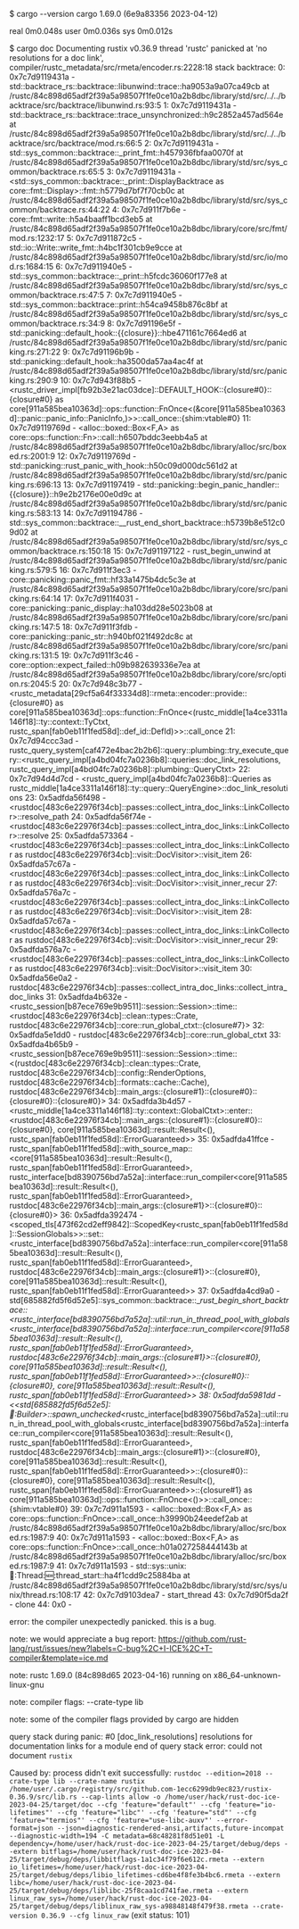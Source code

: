 $ cargo --version
cargo 1.69.0 (6e9a83356 2023-04-12)

real    0m0.048s
user    0m0.036s
sys     0m0.012s

$ cargo doc
 Documenting rustix v0.36.9
thread 'rustc' panicked at 'no resolutions for a doc link', compiler/rustc_metadata/src/rmeta/encoder.rs:2228:18
stack backtrace:
   0:     0x7c7d9119431a - std::backtrace_rs::backtrace::libunwind::trace::ha9053a9a07ca49cb
                               at /rustc/84c898d65adf2f39a5a98507f1fe0ce10a2b8dbc/library/std/src/../../backtrace/src/backtrace/libunwind.rs:93:5
   1:     0x7c7d9119431a - std::backtrace_rs::backtrace::trace_unsynchronized::h9c2852a457ad564e
                               at /rustc/84c898d65adf2f39a5a98507f1fe0ce10a2b8dbc/library/std/src/../../backtrace/src/backtrace/mod.rs:66:5
   2:     0x7c7d9119431a - std::sys_common::backtrace::_print_fmt::h457936fbfaa0070f
                               at /rustc/84c898d65adf2f39a5a98507f1fe0ce10a2b8dbc/library/std/src/sys_common/backtrace.rs:65:5
   3:     0x7c7d9119431a - <std::sys_common::backtrace::_print::DisplayBacktrace as core::fmt::Display>::fmt::h5779d7bf7f70cb0c
                               at /rustc/84c898d65adf2f39a5a98507f1fe0ce10a2b8dbc/library/std/src/sys_common/backtrace.rs:44:22
   4:     0x7c7d911f7b6e - core::fmt::write::h5a4baaff1bcd3eb5
                               at /rustc/84c898d65adf2f39a5a98507f1fe0ce10a2b8dbc/library/core/src/fmt/mod.rs:1232:17
   5:     0x7c7d911872c5 - std::io::Write::write_fmt::h4bc1f301cb9e9cce
                               at /rustc/84c898d65adf2f39a5a98507f1fe0ce10a2b8dbc/library/std/src/io/mod.rs:1684:15
   6:     0x7c7d911940e5 - std::sys_common::backtrace::_print::h5fcdc36060f177e8
                               at /rustc/84c898d65adf2f39a5a98507f1fe0ce10a2b8dbc/library/std/src/sys_common/backtrace.rs:47:5
   7:     0x7c7d911940e5 - std::sys_common::backtrace::print::h54ca9458b876c8bf
                               at /rustc/84c898d65adf2f39a5a98507f1fe0ce10a2b8dbc/library/std/src/sys_common/backtrace.rs:34:9
   8:     0x7c7d91196e5f - std::panicking::default_hook::{{closure}}::hbe471161c7664ed6
                               at /rustc/84c898d65adf2f39a5a98507f1fe0ce10a2b8dbc/library/std/src/panicking.rs:271:22
   9:     0x7c7d91196b9b - std::panicking::default_hook::ha3500da57aa4ac4f
                               at /rustc/84c898d65adf2f39a5a98507f1fe0ce10a2b8dbc/library/std/src/panicking.rs:290:9
  10:     0x7c7d943f88b5 - <rustc_driver_impl[fb92b3e21ac03dce]::DEFAULT_HOOK::{closure#0}::{closure#0} as core[911a585bea10363d]::ops::function::FnOnce<(&core[911a585bea10363d]::panic::panic_info::PanicInfo,)>>::call_once::{shim:vtable#0}
  11:     0x7c7d9119769d - <alloc::boxed::Box<F,A> as core::ops::function::Fn<Args>>::call::h6507bddc3eebb4a5
                               at /rustc/84c898d65adf2f39a5a98507f1fe0ce10a2b8dbc/library/alloc/src/boxed.rs:2001:9
  12:     0x7c7d9119769d - std::panicking::rust_panic_with_hook::h50c09d000dc561d2
                               at /rustc/84c898d65adf2f39a5a98507f1fe0ce10a2b8dbc/library/std/src/panicking.rs:696:13
  13:     0x7c7d91197419 - std::panicking::begin_panic_handler::{{closure}}::h9e2b2176e00e0d9c
                               at /rustc/84c898d65adf2f39a5a98507f1fe0ce10a2b8dbc/library/std/src/panicking.rs:583:13
   14:     0x7c7d91194786 - std::sys_common::backtrace::__rust_end_short_backtrace::h5739b8e512c09d02
                               at /rustc/84c898d65adf2f39a5a98507f1fe0ce10a2b8dbc/library/std/src/sys_common/backtrace.rs:150:18
  15:     0x7c7d91197122 - rust_begin_unwind
                               at /rustc/84c898d65adf2f39a5a98507f1fe0ce10a2b8dbc/library/std/src/panicking.rs:579:5
  16:     0x7c7d911f3ec3 - core::panicking::panic_fmt::hf33a1475b4dc5c3e
                               at /rustc/84c898d65adf2f39a5a98507f1fe0ce10a2b8dbc/library/core/src/panicking.rs:64:14
  17:     0x7c7d911f4031 - core::panicking::panic_display::ha103dd28e5023b08
                               at /rustc/84c898d65adf2f39a5a98507f1fe0ce10a2b8dbc/library/core/src/panicking.rs:147:5
  18:     0x7c7d911f3fdb - core::panicking::panic_str::h940bf021f492dc8c
                               at /rustc/84c898d65adf2f39a5a98507f1fe0ce10a2b8dbc/library/core/src/panicking.rs:131:5
  19:     0x7c7d911f3c46 - core::option::expect_failed::h09b982639336e7ea
                               at /rustc/84c898d65adf2f39a5a98507f1fe0ce10a2b8dbc/library/core/src/option.rs:2045:5
  20:     0x7c7d948c3b77 - <rustc_metadata[29cf5a64f33334d8]::rmeta::encoder::provide::{closure#0} as core[911a585bea10363d]::ops::function::FnOnce<(rustc_middle[1a4ce3311a146f18]::ty::context::TyCtxt, rustc_span[fab0eb11f1fed58d]::def_id::DefId)>>::call_once
  21:     0x7c7d94ccc3ad - rustc_query_system[caf472e4bac2b2b6]::query::plumbing::try_execute_query::<rustc_query_impl[a4bd04fc7a0236b8]::queries::doc_link_resolutions, rustc_query_impl[a4bd04fc7a0236b8]::plumbing::QueryCtxt>
  22:     0x7c7d94d4d7cd - <rustc_query_impl[a4bd04fc7a0236b8]::Queries as rustc_middle[1a4ce3311a146f18]::ty::query::QueryEngine>::doc_link_resolutions
  23:     0x5adfda56f498 - <rustdoc[483c6e22976f34cb]::passes::collect_intra_doc_links::LinkCollector>::resolve_path
  24:     0x5adfda56f74e - <rustdoc[483c6e22976f34cb]::passes::collect_intra_doc_links::LinkCollector>::resolve
  25:     0x5adfda573364 - <rustdoc[483c6e22976f34cb]::passes::collect_intra_doc_links::LinkCollector as rustdoc[483c6e22976f34cb]::visit::DocVisitor>::visit_item
  26:     0x5adfda57c67a - <rustdoc[483c6e22976f34cb]::passes::collect_intra_doc_links::LinkCollector as rustdoc[483c6e22976f34cb]::visit::DocVisitor>::visit_inner_recur
  27:     0x5adfda576a7c - <rustdoc[483c6e22976f34cb]::passes::collect_intra_doc_links::LinkCollector as rustdoc[483c6e22976f34cb]::visit::DocVisitor>::visit_item
  28:     0x5adfda57c67a - <rustdoc[483c6e22976f34cb]::passes::collect_intra_doc_links::LinkCollector as rustdoc[483c6e22976f34cb]::visit::DocVisitor>::visit_inner_recur
  29:     0x5adfda576a7c - <rustdoc[483c6e22976f34cb]::passes::collect_intra_doc_links::LinkCollector as rustdoc[483c6e22976f34cb]::visit::DocVisitor>::visit_item
  30:     0x5adfda56e0a2 - rustdoc[483c6e22976f34cb]::passes::collect_intra_doc_links::collect_intra_doc_links
  31:     0x5adfda4b632e - <rustc_session[b87ece769e9b9511]::session::Session>::time::<rustdoc[483c6e22976f34cb]::clean::types::Crate, rustdoc[483c6e22976f34cb]::core::run_global_ctxt::{closure#7}>
  32:     0x5adfda5e1dd0 - rustdoc[483c6e22976f34cb]::core::run_global_ctxt
  33:     0x5adfda4b65b9 - <rustc_session[b87ece769e9b9511]::session::Session>::time::<(rustdoc[483c6e22976f34cb]::clean::types::Crate, rustdoc[483c6e22976f34cb]::config::RenderOptions, rustdoc[483c6e22976f34cb]::formats::cache::Cache), rustdoc[483c6e22976f34cb]::main_args::{closure#1}::{closure#0}::{closure#0}::{closure#0}>
  34:     0x5adfda3b4d57 - <rustc_middle[1a4ce3311a146f18]::ty::context::GlobalCtxt>::enter::<rustdoc[483c6e22976f34cb]::main_args::{closure#1}::{closure#0}::{closure#0}, core[911a585bea10363d]::result::Result<(), rustc_span[fab0eb11f1fed58d]::ErrorGuaranteed>>
  35:     0x5adfda41ffce - rustc_span[fab0eb11f1fed58d]::with_source_map::<core[911a585bea10363d]::result::Result<(), rustc_span[fab0eb11f1fed58d]::ErrorGuaranteed>, rustc_interface[bd8390756bd7a52a]::interface::run_compiler<core[911a585bea10363d]::result::Result<(), rustc_span[fab0eb11f1fed58d]::ErrorGuaranteed>, rustdoc[483c6e22976f34cb]::main_args::{closure#1}>::{closure#0}::{closure#0}>
  36:     0x5adfda392474 - <scoped_tls[473f62cd2eff9842]::ScopedKey<rustc_span[fab0eb11f1fed58d]::SessionGlobals>>::set::<rustc_interface[bd8390756bd7a52a]::interface::run_compiler<core[911a585bea10363d]::result::Result<(), rustc_span[fab0eb11f1fed58d]::ErrorGuaranteed>, rustdoc[483c6e22976f34cb]::main_args::{closure#1}>::{closure#0}, core[911a585bea10363d]::result::Result<(), rustc_span[fab0eb11f1fed58d]::ErrorGuaranteed>>
  37:     0x5adfda4cd9a0 - std[685882fd5f6d52e5]::sys_common::backtrace::__rust_begin_short_backtrace::<rustc_interface[bd8390756bd7a52a]::util::run_in_thread_pool_with_globals<rustc_interface[bd8390756bd7a52a]::interface::run_compiler<core[911a585bea10363d]::result::Result<(), rustc_span[fab0eb11f1fed58d]::ErrorGuaranteed>, rustdoc[483c6e22976f34cb]::main_args::{closure#1}>::{closure#0}, core[911a585bea10363d]::result::Result<(), rustc_span[fab0eb11f1fed58d]::ErrorGuaranteed>>::{closure#0}::{closure#0}, core[911a585bea10363d]::result::Result<(), rustc_span[fab0eb11f1fed58d]::ErrorGuaranteed>>
  38:     0x5adfda5981dd - <<std[685882fd5f6d52e5]::thread::Builder>::spawn_unchecked_<rustc_interface[bd8390756bd7a52a]::util::run_in_thread_pool_with_globals<rustc_interface[bd8390756bd7a52a]::interface::run_compiler<core[911a585bea10363d]::result::Result<(), rustc_span[fab0eb11f1fed58d]::ErrorGuaranteed>, rustdoc[483c6e22976f34cb]::main_args::{closure#1}>::{closure#0}, core[911a585bea10363d]::result::Result<(), rustc_span[fab0eb11f1fed58d]::ErrorGuaranteed>>::{closure#0}::{closure#0}, core[911a585bea10363d]::result::Result<(), rustc_span[fab0eb11f1fed58d]::ErrorGuaranteed>>::{closure#1} as core[911a585bea10363d]::ops::function::FnOnce<()>>::call_once::{shim:vtable#0}
  39:     0x7c7d911a1593 - <alloc::boxed::Box<F,A> as core::ops::function::FnOnce<Args>>::call_once::h39990b24eedef2ab
                               at /rustc/84c898d65adf2f39a5a98507f1fe0ce10a2b8dbc/library/alloc/src/boxed.rs:1987:9
  40:     0x7c7d911a1593 - <alloc::boxed::Box<F,A> as core::ops::function::FnOnce<Args>>::call_once::h01a027258444143b
                               at /rustc/84c898d65adf2f39a5a98507f1fe0ce10a2b8dbc/library/alloc/src/boxed.rs:1987:9
  41:     0x7c7d911a1593 - std::sys::unix::thread::Thread::new::thread_start::ha4f1cdd9c25884ba
                               at /rustc/84c898d65adf2f39a5a98507f1fe0ce10a2b8dbc/library/std/src/sys/unix/thread.rs:108:17
  42:     0x7c7d9103dea7 - start_thread
  43:     0x7c7d90f5da2f - clone
  44:                0x0 - <unknown>

error: the compiler unexpectedly panicked. this is a bug.

note: we would appreciate a bug report: https://github.com/rust-lang/rust/issues/new?labels=C-bug%2C+I-ICE%2C+T-compiler&template=ice.md

note: rustc 1.69.0 (84c898d65 2023-04-16) running on x86_64-unknown-linux-gnu

note: compiler flags: --crate-type lib

note: some of the compiler flags provided by cargo are hidden

query stack during panic:
#0 [doc_link_resolutions] resolutions for documentation links for a module
end of query stack
error: could not document `rustix`

Caused by:
  process didn't exit successfully: `rustdoc --edition=2018 --crate-type lib --crate-name rustix /home/user/.cargo/registry/src/github.com-1ecc6299db9ec823/rustix-0.36.9/src/lib.rs --cap-lints allow -o /home/user/hack/rust-doc-ice-2023-04-25/target/doc --cfg 'feature="default"' --cfg 'feature="io-lifetimes"' --cfg 'feature="libc"' --cfg 'feature="std"' --cfg 'feature="termios"' --cfg 'feature="use-libc-auxv"' --error-format=json --json=diagnostic-rendered-ansi,artifacts,future-incompat --diagnostic-width=194 -C metadata=68c48281f8d51e01 -L dependency=/home/user/hack/rust-doc-ice-2023-04-25/target/debug/deps --extern bitflags=/home/user/hack/rust-doc-ice-2023-04-25/target/debug/deps/libbitflags-1a1c34f79f6e612c.rmeta --extern io_lifetimes=/home/user/hack/rust-doc-ice-2023-04-25/target/debug/deps/libio_lifetimes-cd6be4f8fe3b4bc6.rmeta --extern libc=/home/user/hack/rust-doc-ice-2023-04-25/target/debug/deps/liblibc-25f8caa1cd741fae.rmeta --extern linux_raw_sys=/home/user/hack/rust-doc-ice-2023-04-25/target/debug/deps/liblinux_raw_sys-a98848148f479f38.rmeta --crate-version 0.36.9 --cfg linux_raw` (exit status: 101)


